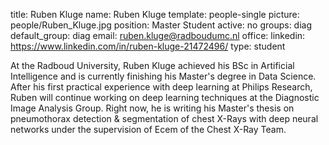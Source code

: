 title: Ruben Kluge
name: Ruben Kluge
template: people-single
picture: people/Ruben_Kluge.jpg
position: Master Student
active: no
groups: diag
default_group: diag
email: ruben.kluge@radboudumc.nl
office: 
linkedin: https://www.linkedin.com/in/ruben-kluge-21472496/
type: student

At the Radboud University, Ruben Kluge achieved his BSc in Artificial Intelligence and is currently finishing his Master's degree in Data Science. After his first practical experience with deep learning at Philips Research, Ruben will continue working on deep learning techniques at the Diagnostic Image Analysis Group. Right now, he is writing his Master's thesis on pneumothorax detection & segmentation of chest X-Rays with deep neural networks under the supervision of Ecem of the Chest X-Ray Team.